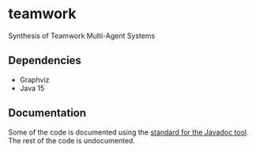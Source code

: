 # teamwork
Synthesis of Teamwork Multi-Agent Systems

## Dependencies
* Graphviz
* Java 15

## Documentation
Some of the code is documented using the [standard for the Javadoc tool](https://www.oracle.com/technical-resources/articles/java/javadoc-tool.html). The rest of the code is undocumented.